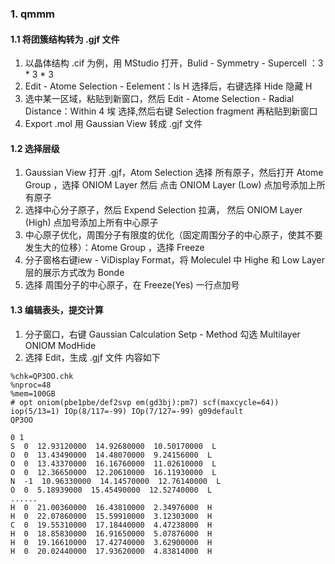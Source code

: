### 1. qmmm

#### 1.1 将团簇结构转为 .gjf 文件

1. 以晶体结构 .cif 为例，用 MStudio 打开，Bulid - Symmetry - Supercell ：3 * 3 * 3
2. Edit - Atome Selection - Eelement：ls H 选择后，右键选择 Hide 隐藏 H 
3. 选中某一区域，粘贴到新窗口，然后 Edit - Atome Selection - Radial Distance：Within 4 埃 选择,然后右键 Selection fragment 再粘贴到新窗口
4. Export .mol 用 Gaussian View 转成 .gjf 文件

#### 1.2 选择层级

1. Gaussian View 打开 .gjf，Atom Selection 选择 所有原子，然后打开 Atome Group ，选择 ONIOM Layer 然后 点击 ONIOM Layer (Low) 点加号添加上所有原子
2. 选择中心分子原子，然后 Expend Selection 拉满， 然后 ONIOM Layer (High) 点加号添加上所有中心原子
3. 中心原子优化，周围分子有限度的优化（固定周围分子的中心原子，使其不要发生大的位移）：Atome Group ，选择 Freeze 
4. 分子窗格右键iew - ViDisplay Format，将 Moleculel 中 Highe 和 Low Layer 层的展示方式改为 Bonde
5. 选择 周围分子的中心原子，在 Freeze(Yes) 一行点加号

#### 1.3 编辑表头，提交计算

1. 分子窗口，右键 Gaussian Calculation Setp  - Method 勾选 Multilayer ONIOM ModHide
2. 选择 Edit，生成 .gjf 文件
内容如下
```
%chk=QP3OO.chk
%nproc=48
%mem=100GB
# opt oniom(pbe1pbe/def2svp em(gd3bj):pm7) scf(maxcycle=64)) iop(5/13=1) IOp(8/117=-99) IOp(7/127=-99) g09default
QP3OO

0 1
S  0  12.93120000  14.92680000  10.50170000  L
O  0  13.43490000  14.48070000  9.24156000  L
O  0  13.43370000  16.16760000  11.02610000  L
O  0  12.36650000  12.20610000  16.11930000  L
N  -1  10.96330000  14.14570000  12.76140000  L
O  0  5.18939000  15.45490000  12.52740000  L
......
H  0  21.00360000  16.43810000  2.34976000  H
H  0  22.07860000  15.59910000  3.12303000  H
C  0  19.55310000  17.18440000  4.47238000  H
H  0  18.85830000  16.91650000  5.07876000  H
H  0  19.16610000  17.42740000  3.62900000  H
H  0  20.02440000  17.93620000  4.83814000  H
```
